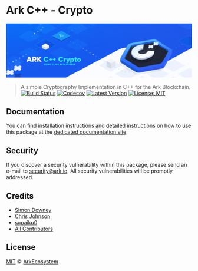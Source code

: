 # Ark C++ - Crypto

<p align="center">
    <img src="https://github.com/ArkEcosystem/cpp-crypto/blob/master/banner.png" />
</p>

> A simple Cryptography Implementation in C++ for the Ark Blockchain.
[![Build Status](https://badgen.now.sh/circleci/github/ArkEcosystem/cpp-crypto)](https://circleci.com/gh/ArkEcosystem/cpp-crypto)
[![Codecov](https://badgen.now.sh/codecov/c/github/arkecosystem/cpp-crypto)](https://codecov.io/gh/arkecosystem/cpp-crypto)
[![Latest Version](https://badgen.now.sh/github/release/ArkEcosystem/cpp-crypto)](https://github.com/ArkEcosystem/cpp-crypto/releases)
[![License: MIT](https://badgen.now.sh/badge/license/MIT/green)](https://opensource.org/licenses/MIT)

## Documentation

You can find installation instructions and detailed instructions on how to use this package at the [dedicated documentation site](https://docs.ark.io/api/sdk/cryptography/cpp.html).

## Security

If you discover a security vulnerability within this package, please send an e-mail to security@ark.io. All security vulnerabilities will be promptly addressed.

## Credits

- [Simon Downey](https://github.com/sleepdeficit)
- [Chris Johnson](https://github.com/ciband)
- [supaiku0](https://github.com/supaiku0)
- [All Contributors](../../../../contributors)

## License

[MIT](LICENSE) © [ArkEcosystem](https://ark.io)
